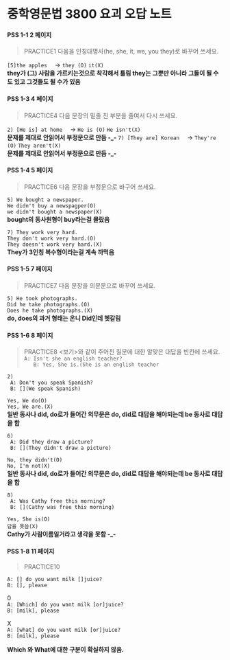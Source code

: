 
# 중학영문법 3800 요괴 오답 노트
#### PSS 1-1 2 페이지

 >  PRACTICE1 
 >  다음을 인칭대명사(he, she, it, we, you they)로 바꾸어 쓰세요.

`[5]the apples  `  -> `they (O)`  `it(X)`<br/>
**they가 (그) 사람을 가르키는것으로 착각해서 틀림 they는 그뿐만 아니라 그들이 될 수도 있고 그것들도 될 수가 있음** 

#### PSS 1-3 4 페이지

 >  PRACTICE4
 >  다음 문장의 밑줄 친 부분을 줄여서 다시 쓰세요.

`2) [He is] at home  `  -> `He is (O)`  `He isn't(X)`<br/>
**문제를  제대로 안읽어서 부정문으로 만듬 -_-** 
`7) [They are] Korean  `  -> `They're (O)`  `They aren't(X)`<br/>
**문제를  제대로 안읽어서 부정문으로 만듬 -_-** 

#### PSS 1-4 5 페이지

 >  PRACTICE6
 >  다음 문장을 부정문으로 바구어 쓰세요.

`5) We bought a newspaper.  ` <br/>
`We didn't buy a newspagper(O)`<br/>
`we didn't bought a newspaper(X)`<br/>
**bought의 동사원형이  buy라는걸 몰랐음** <br/>

`7) They work very hard.  ` <br/>
`They don't work very hard.(O)`<br/>
`They doesn't work very hard.(X)`<br/>
**They가 3인칭 복수형이라는걸 계속 까먹음** 

#### PSS 1-5 7 페이지

 >  PRACTICE7
 >  다음 문장을 의문문으로 바꾸어 쓰세요.
 
`5) He took photographs.` <br/>
`Did he take photographs.(O)`<br/>
`Does he take photographs.(X)`<br/>
**do, does의 과거 형태는 온니 Did인데 헷갈림** 

#### PSS 1-6 8 페이지

 >  PRACTICE8
 >  <보기>와 같이 주어진 질문에 대한 알맞은 대답을 빈칸에 쓰세요.
` A: Isn't she an english teacher?`<br/>
`   B: Yes, She is.(She is an english teacher`<br/>

`2)`  <br/>
` A: Don't you speak Spanish?`<br/>
` B: [](We speak Spanish)`<br/>

`Yes, We do(O)`<br/>
`Yes, We are.(X)`<br/>
**일반 동사나 did, do로가 들어간 의무문은  do, did로 대답을 해야되는데 be 동사로 대답을 함** 

`6)` <br/>
` A: Did they draw a picture?`<br/>
` B: [](They didn't draw a picture)`<br/>

`No, they didn't(O)`<br/>
`No, I'm not(X)`<br/>
**일반 동사나 did, do로가 들어간 의무문은  do, did로 대답을 해야되는데 be 동사로 대답을 함** 

`8)` <br/>
` A: Was Cathy free this morning?`<br/>
` B: [](Cathy was free this morning)`<br/>

`Yes, She is(O)`<br/>
`답을 못씀(X)`<br/>
**Cathy가 사람이름일거라고 생각을 못함 -_-** 

#### PSS 1-8 11 페이지

 >  PRACTICE10

`A: [] do you want milk []juice?`<br/>
`B: [], please`<br/>

0<br/>
`A: [Which] do you want milk [or]juice?`<br/>
`B: [milk], please`<br/>

X<br/>
`A: [what] do you want milk [or]juice?`<br/>
`B: [milk], please`<br/>

**Which 와 What에 대한 구분이 확실하지 않음.**